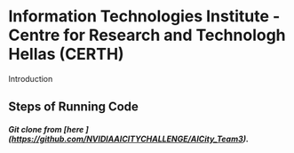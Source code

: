 # Information Technologies Institute - Centre for Research and Technologh Hellas (CERTH)

Introduction
## Steps of Running Code

##### Git clone from [here ] (https://github.com/NVIDIAAICITYCHALLENGE/AICity_Team3).
